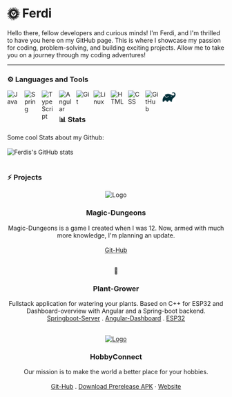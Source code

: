 # 🌞 Ferdi 

Hello there, fellow developers and curious minds! I'm Ferdi, and I'm thrilled to have you here on my GitHub page. This is where I showcase my passion for coding, problem-solving, and building exciting projects. Allow me to take you on a journey through my coding adventures! 

---

### ⚙️ Languages and Tools
<img align="left" alt="Java" width="30px" style="padding-right:10px;" src="https://cdn.jsdelivr.net/gh/devicons/devicon/icons/java/java-original.svg"/>
<img align="left" alt="Spring" width="30px" style="padding-right:10px;" src="https://cdn.jsdelivr.net/gh/devicons/devicon/icons/spring/spring-original.svg" />
<img align="left" alt="TypeScript" width="30px" style="padding-right:10px;" src="https://cdn.jsdelivr.net/gh/devicons/devicon/icons/typescript/typescript-plain.svg" />
<img align="left" alt="Angular" width="30px" style="padding-right:10px;" src="https://cdn.jsdelivr.net/gh/devicons/devicon/icons/angularjs/angularjs-plain.svg" />
<img align="left" alt="Git" width="30px" style="padding-right:10px;" src="https://cdn.jsdelivr.net/gh/devicons/devicon/icons/git/git-original.svg" />
<img align="left" alt="Linux" width="30px" style="padding-right:10px;" src="https://cdn.jsdelivr.net/gh/devicons/devicon/icons/linux/linux-original.svg" />
<img align="left" alt="HTML" width="30px" style="padding-right:10px;" src="https://cdn.jsdelivr.net/gh/devicons/devicon/icons/html5/html5-plain.svg" />
<img align="left" alt="CSS" width="30px" style="padding-right:10px;" src="https://cdn.jsdelivr.net/gh/devicons/devicon/icons/css3/css3-plain.svg" />
<img align="left" alt="GitHub" width="30px" style="padding-right:10px;" src="https://cdn.jsdelivr.net/gh/devicons/devicon/icons/github/github-original.svg" />
<img align="left" alt="Gradle" width="30px" style="padding-right:10px;" src="https://github.com/devicons/devicon/blob/v2.16.0/icons/gradle/gradle-original.svg" />



<br />

#

### 📊 Stats
Some cool Stats about my Github: <br>
<br>
![Ferdis's GitHub stats](https://github-readme-stats.vercel.app/api?username=ferdistro&show_icons=true&theme=cobalt)

#


### ⚡ Projects 

<!-- Magic-Dungeons -->
<div align="center">
    <img src="https://github.com/FerdiStro/FerdiStro/assets/94618749/3c2ef355-01ae-4c54-b291-243255fd01da" alt="Logo" height="70">
<h3 align="center">Magic-Dungeons</h3>

  <p align="center">
Magic-Dungeons is a game I created when I was 12. Now, armed with much more knowledge, I'm planning an update.    <br />
    <br/>
    <a href="https://github.com/FerdiStro/Magic-Dungeons">Git-Hub</a>
  </p>
</div>
</br>

<!-- Plant-Grower -->
<div align="center">
      <div alt="Logo" height="700">🌱</div>
<h3 align="center">Plant-Grower</h3>

  <p align="center">
  Fullstack application for watering your plants. Based on C++ for ESP32 and Dashboard-overview with Angular and a Spring-boot backend.    <br/>
    <a href="https://github.com/FerdiStro/plant-grower-springboot">Springboot-Server</a>
    .
    <a href="https://github.com/FerdiStro/plant-grower-angular">Angular-Dashboard</a>
    .
    <a href="https://github.com/FerdiStro/plant-grower-esp32">ESP32</a>

  </p>
</div>
</br>

<!-- Plant-Grower -->
<div align="center">
  <a href="https://github.com/HobbyConnect">
    <img src="https://hobby-connect.de/logo.svg" alt="Logo" height="70">
  </a>
<h3 align="center">HobbyConnect</h3>

  <p align="center">
    Our mission is to make the world a better place for your hobbies.
    <br />
    <br />
    <a href="https://github.com/HobbyConnect">Git-Hub</a>
    .
    <a href="https://github.com/HobbyConnect/hcMobile/releases">Download Prerelease APK</a>
    ·
    <a href="https://hobby-connect.de">Website</a>
  </p>
</div>
<!--
**FerdiStro/FerdiStro** is a ✨ _special_ ✨ repository because its `README.md` (this file) appears on your GitHub profile.

Here are some ideas to get you started:

- 🔭 I’m currently working on ...
- 🌱 I’m currently learning ...
- 👯 I’m looking to collaborate on ...
- 🤔 I’m looking for help with ...
- 💬 Ask me about ...
- 📫 How to reach me: ...
- 😄 Pronouns: ...
- ⚡ Fun fact: ...
-->
